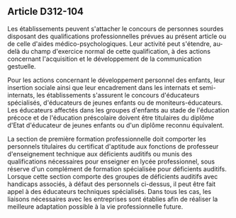 ## Article D312-104

Les établissements peuvent s'attacher le concours de personnes sourdes disposant des qualifications
professionnelles prévues au présent article ou de celle d'aides médico-psychologiques. Leur activité peut
s'étendre, au-delà du champ d'exercice normal de cette qualification, à des actions concernant l'acquisition et
le développement de la communication gestuelle.

Pour les actions concernant le développement personnel des enfants, leur insertion sociale ainsi que leur
encadrement dans les internats et semi-internats, les établissements s'assurent le concours d'éducateurs
spécialisés, d'éducateurs de jeunes enfants ou de moniteurs-éducateurs. Les éducateurs affectés dans les
groupes d'enfants au stade de l'éducation précoce et de l'éducation préscolaire doivent être titulaires du
diplôme d'Etat d'éducateur de jeunes enfants ou d'un diplôme reconnu équivalent.

La section de première formation professionnelle doit comporter les personnels titulaires du certificat
d'aptitude aux fonctions de professeur d'enseignement technique aux déficients auditifs ou munis des
qualifications nécessaires pour enseigner en lycée professionnel, sous réserve d'un complément de formation
spécialisée pour déficients auditifs. Lorsque cette section comporte des groupes de déficients auditifs avec
handicaps associés, à défaut des personnels ci-dessus, il peut être fait appel à des éducateurs techniques
spécialisés. Dans tous les cas, les liaisons nécessaires avec les entreprises sont établies afin de réaliser la
meilleure adaptation possible à la vie professionnelle future.


